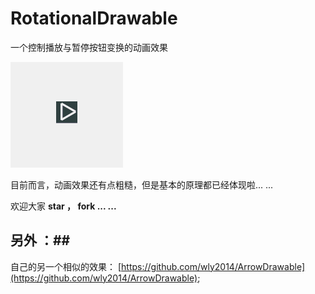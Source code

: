 # RotationalDrawable
一个控制播放与暂停按钮变换的动画效果

![](/display/display.gif)

目前而言，动画效果还有点粗糙，但是基本的原理都已经体现啦... ...

欢迎大家 **star ， fork ... ...**

## 另外 ：##

自己的另一个相似的效果： [https://github.com/wly2014/ArrowDrawable](https://github.com/wly2014/ArrowDrawable);
 
